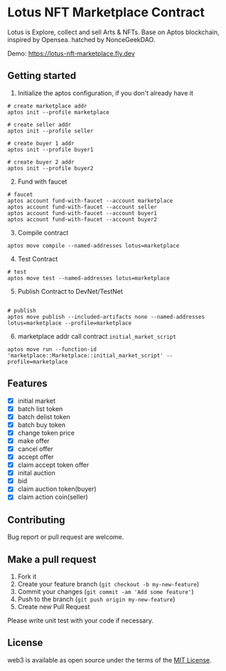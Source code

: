 # Lotus NFT Marketplace Contract

Lotus is Explore, collect and sell Arts & NFTs. Base on Aptos blockchain, inspired by Opensea. hatched by NonceGeekDAO.

Demo: https://lotus-nft-marketplace.fly.dev

## **Getting started**

1. Initialize the aptos configuration, if you don't already have it
```shell
# create marketplace addr
aptos init --profile marketplace

# create seller addr
aptos init --profile seller

# create buyer 1 addr
aptos init --profile buyer1

# create buyer 2 addr
aptos init --profile buyer2
```

2. Fund with faucet
```shell
# faucet
aptos account fund-with-faucet --account marketplace
aptos account fund-with-faucet --account seller
aptos account fund-with-faucet --account buyer1
aptos account fund-with-faucet --account buyer2
```

3. Compile contract
```shell
aptos move compile --named-addresses lotus=marketplace
```

4. Test Contract

```shell
# test
aptos move test --named-addresses lotus=marketplace
```

5. Publish Contract to DevNet/TestNet
```shell

# publish
aptos move publish --included-artifacts none --named-addresses lotus=marketplace --profile=marketplace
```

6. marketplace addr call contract `initial_market_script`

```shell
aptos move run --function-id 'marketplace::Marketplace::initial_market_script' --profile=marketplace
```

## **Features**

- [x] initial market
- [x] batch list token
- [x] batch delist token
- [x] batch buy token
- [x] change token price
- [x] make offer
- [x] cancel offer
- [x] accept offer
- [x] claim accept token offer
- [x] inital auction
- [x] bid
- [x] claim auction token(buyer)
- [x] claim action coin(seller)

## **Contributing**

Bug report or pull request are welcome.

## **Make a pull request**

1. Fork it
2. Create your feature branch (`git checkout -b my-new-feature`)
3. Commit your changes (`git commit -am 'Add some feature'`)
4. Push to the branch (`git push origin my-new-feature`)
5. Create new Pull Request

Please write unit test with your code if necessary.

## **License**

web3 is available as open source under the terms of the [MIT License](http://opensource.org/licenses/MIT).